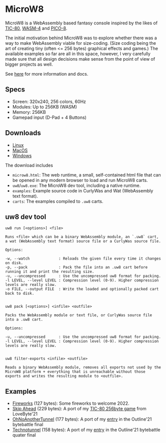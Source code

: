 # MicroW8

MicroW8 is a WebAssembly based fantasy console inspired by the likes of [TIC-80](https://tic80.com/), [WASM-4](https://wasm4.org/) and [PICO-8](https://www.lexaloffle.com/pico-8.php).

The initial motivation behind MicroW8 was to explore whether there was a way to make WebAssembly viable for size-coding. (Size coding being the art of creating tiny (often <= 256 bytes) graphical effects and games.) The available examples so far are all in this space, however, I very carefully made sure that all design decisions make sense from the point of view of bigger projects as well.

See [here](https://exoticorn.github.io/microw8/) for more information and docs.

## Specs

* Screen: 320x240, 256 colors, 60Hz
* Modules: Up to 256KB (WASM)
* Memory: 256KB
* Gamepad input (D-Pad + 4 Buttons)

## Downloads

* [Linux](https://github.com/exoticorn/microw8/releases/download/v0.1.0/microw8-0.1.0-linux.tgz)
* [MacOS](https://github.com/exoticorn/microw8/releases/download/v0.1.0/microw8-0.1.0-macos.tgz)
* [Windows](https://github.com/exoticorn/microw8/releases/download/v0.1.0/microw8-0.1.0-windows.zip)

The download includes

* `microw8.html`: The web runtime, a small, self-contained html file that can be opened in any modern browser to load and run MicroW8 carts.
* `uw8`/`uw8.exe`: The MicroW8 dev tool, including a native runtime.
* `examples`: Example source code in CurlyWas and Wat (WebAssembly text format).
* `carts`: The examples compiled to `.uw8` carts.

## uw8 dev tool

```
uw8 run [<options>] <file>

Runs <file> which can be a binary WebAssembly module, an `.uw8` cart, a wat (WebAssembly text format) source file or a CurlyWas source file.

Options:

-w, --watch             : Reloads the given file every time it changes on disk.
-p, --pack              : Pack the file into an .uw8 cart before running it and print the resulting size.
-u, --uncompressed      : Use the uncompressed uw8 format for packing.
-l LEVEL, --level LEVEL : Compression level (0-9). Higher compression levels are really slow.
-o FILE, --output FILE  : Write the loaded and optionally packed cart back to disk.


uw8 pack [<options>] <infile> <outfile>

Packs the WebAssembly module or text file, or CurlyWas source file into a .uw8 cart.

Options:

-u, --uncompressed      : Use the uncompressed uw8 format for packing.
-l LEVEL, --level LEVEL : Compression level (0-9). Higher compression levels are really slow.


uw8 filter-exports <infile> <outfile>

Reads a binary WebAssembly module, removes all exports not used by the MicroW8 platform + everything that is unreachable without those exports and writes the resulting module to <outfile>.
```

## Examples

* [Fireworks](https://exoticorn.github.io/microw8/v0.1pre5#AgwvgP+M59snqjl4CMKw5sqm1Zw9yJCbSviMjeLUdHus2a3yl/a99+uiBeqZgP/2jqSjrLjRk73COMM6OSLpsxK8ugT1kuk/q4hQUqqPpGozHoa0laulzGGcahzdfdJsYaK1sIdeIYS9M5PnJx/Wk9H+PvWEPy2Zvv7I6IW7Fg==) (127 bytes): Some fireworks to welcome 2022.
* [Skip Ahead](https://exoticorn.github.io/microw8/v0.1pre5#AgyfpZ80wkW28kiUZ9VIK4v+RPnVxqjK1dz2BcDoNyQPsS2g4OgEzkTe6jyoAfFOmqKrS8SM2aRljBal9mjNn8i4fP9eBK+RehQKxxGtJa9FqftvqEnh3ez1YaYxqj7jgTdzJ/WAYVmKMovBT1myrX3FamqKSOgMsNedLhVTLAhQup3sNcYEjGNo8b0HZ5+AgMgCwYRGCe//XQOMAaAAzqDILgmpEZ/43RKHcQpHEQwbURfNQJpadJe2sz3q5FlQnTGXQ9oSMokidhlC+aR/IpNHieuBGLhFZ2GfnwVQ0geBbQpTPA==) (229 bytes): A port of my [TIC-80 256byte game](http://tic80.com/play?cart=1735) from LoveByte'21
* [OhNoAnotherTunnel](https://exoticorn.github.io/microw8/v0.1pre4#Ag95rdCB5Ww5NofyQaKF4P1mrNRso4azgiem4hK99Gh8OMzSpFq3NsNDo7O7pqln10D11l9uXr/ritw7OEzKwbEfCdvaRnS2Z0Kz0iDEZt/gIqOdvFmxsL1MjPQ4XInPbUJpQUonhQq29oP2omFabnQxn0bzoK7mZjcwc5GetHG+hGajkJcRr8oOnjfCol8RD+ha33GYtPnut+GLe4ktzf5UxZwGs6oT9qqC61lRDakN) (177 bytes): A port of my [entry](http://tic80.com/play?cart=1871) in the Outline'21 bytebattle final
* [Technotunnel](https://exoticorn.github.io/microw8/v0.1pre4#AqL8HeK1M9dn2nWNIF5vaq/Vh64pMt5nJIFoFKpBMPUsGtDtpqjo1JbT9LzPhAxCqJ7Yh4TA6oTGd4xhLowf+cWZMY73+7AZmfXJJsBi4cej/hH+4wlAgxFIrnOYnr/18IpnZbsHf0eGm1BhahX74+cVR0TRmNQmYC7GhCNS3mv/3MJn74lCj7t28aBJPjEZhP9fGXdG2u5Egh/Tjdg=) (158 bytes): A port of my [entry](https://tic80.com/play?cart=1873) in the Outline'21 bytebattle quater final
